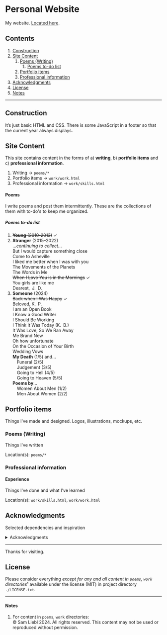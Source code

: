 # Personal Website

My website. [Located here](https://samliebl.com/).

## Contents

1. [Construction](#section_Construction)
1. [Site Content](#section_SiteContent)
	1. [Poems (Writing)](#section_Poems)
		1. [Poems to-do list](#section_PoemsToDoList)
	1. [Portfolio items](#section_PortfolioItems)
	1. [Professional information](#section_ProfessionalInformation)
1. [Acknowledgments](#section_Acknowledgments)
1. [License](#section_License)
1. [Notes](#section_Notes)

---

<!-- Construction -->

<h2 id="section_Construction">Construction</h2>

It&rsquo;s just basic HTML and CSS. There is some JavaScript in a footer so that the current year always displays.

<!-- Site Content -->

<h2 id="section_SiteContent">Site Content</h2>

This site contains content in the forms of a) **writing**, b) **portfolio items** and c) **professional information**.

1. Writing &rarr; `poems/*`
1. Portfolio items &rarr; `work/work.html`
1. Professional information &rarr;  `work/skills.html`

<!-- Poems (Writing) -->

<h4 id="section_Poems">Poems</h4>

I write poems and post them intermittently. These are the collections of them with to-do's to keep me organized.

<h5 id="section_PoemsToDoList">Poems to-do list</h5>

1. ~~**Young** (2010-2013)~~ ✓  
1. **Stranger** (2015–2022)  
	…*continuing to collect*…  
	But I would capture something close  
	Come to Asheville  
	I liked me better when I was with you  
	The Movements of the Planets  
	The Words in Me  
	~~When I Love You is in the Mornings~~ ✓  
	You girls are like me  
	Dearest,&ensp;J.&ensp;D.
1. **Someone** (2024)  
	~~Back when I Was Happy~~ ✓  
	Beloved, K.&ensp;P.  
	I am an Open Book  
	I Know a Good Writer  
	I Should Be Working  
	I Think It Was Today (K.&ensp;B.)  
	It Was Love, So We Ran Away  
	Me Brand New  
	Oh how unfortunate  
	On the Occasion of Your Birth  
	Wedding Vows  
	**My Death** (1/5) and…  
	&emsp;Funeral (2/5)  
	&emsp;Judgement (3/5)  
	&emsp;Going to Hell (4/5)  
	&emsp;Going to Heaven (5/5)  
	**Poems by**…  
	&emsp;Women About Men (1/2)  
	&emsp;Men About Women (2/2)

<!-- Portfolio items  -->

<h2 id="section_PortfolioItems">Portfolio items</h2>

Things I've made and designed. Logos, illustrations, mockups, etc.

<!-- Poems (Writing) -->

<h3 id="section_PoemsWriting">Poems (Writing)</h3>

Things I've written

Location(s): `poems/*`

<!-- Professional information -->

<h3 id="section_ProfessionalInformation">Professional information</h3>


<h4 id="section_Experience">Experience</h3>

Things I've done and what I've learned

Location(s): `work/skills.html`, `work/work.html`

<!-- Acknowledgments -->

<h2 id="section_Acknowledgments">Acknowledgments</h2>

Selected dependencies and inspiration

<details>
	<summary>Acknowledgments</summary>

- HTML5 Boilerplate + their CSS template  
[[Website](https://html5boilerplate.com)] [[GitHub](https://github.com/h5bp/html5-boilerplate)]  
- Normalize.css and that body of work by Nicolas Gallagher, *et al*.  
[[Website](https://necolas.github.io/normalize.css/)] [[GitHub](https://github.com/necolas/normalize.css)]  
- Adam Morse (Colors)  
[[Website](https://clrs.cc)] [[GitHub](https://github.com/mrmrs/colors-saturated/)]  
- Stanley Morison (Times New Roman)  
[[Britannica](https://www.britannica.com/biography/Stanley-Morison)] [[Monotype](https://www.monotype.com)]  
- Rasmus Andersson (Inter)  
[[Website](https://rsms.me/)] [[GitHub](https://github.com/rsms/inter)]  
- Christian Robinson (Roboto)  
[[Website](https://www.theartoffun.com)] [[Twitter/X](https://twitter.com/cr64)]  
- Wikipedia  
[[Wikimedia Foundation](https://www.wikimedia.org)] [[Wikipedia](https://www.wikipedia.org)]  
- Tachyons  
[[Website](http://tachyons.io)] [[Github](https://github.com/tachyons-css/tachyons/)]
- Mozilla Foundation (in particular their web docs)  
[[Website](https://www.mozilla.org/)] [[Web Docs](https://developer.mozilla.org/)]

</details>

---

Thanks for visiting.

<!-- License -->

<h2 id="section_License">License</h2>

Please consider everything *except for any and all content in `poems`, `work` directories*¹ available under the license (MIT) in project directory `./LICENSE.txt`.

---

<!-- Notes -->

<h4 id="section_Notes">Notes</h4>

1. For content in `poems`, `work` directories:  
&copy; Sam Liebl 2024. All rights reserved. This content may not be used or reproduced without permission.